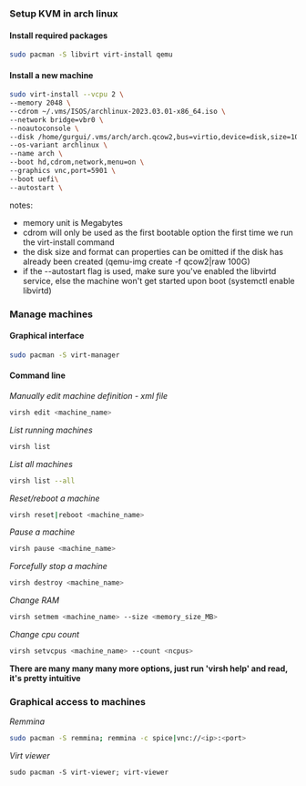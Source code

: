 ### Setup KVM in arch linux

#### Install required packages

```bash
sudo pacman -S libvirt virt-install qemu
```

#### Install a new machine

```bash
sudo virt-install --vcpu 2 \
--memory 2048 \
--cdrom ~/.vms/ISOS/archlinux-2023.03.01-x86_64.iso \
--network bridge=vbr0 \
--noautoconsole \
--disk /home/gurgui/.vms/arch/arch.qcow2,bus=virtio,device=disk,size=100G,format=qcow2 \
--os-variant archlinux \ 
--name arch \
--boot hd,cdrom,network,menu=on \ 
--graphics vnc,port=5901 \
--boot uefi\
--autostart \
```

notes:  

- memory unit is Megabytes  
- cdrom will only be used as the first bootable option the first time we run the virt-install command  
- the disk size and format can properties can be omitted if the disk has already been created (qemu-img create -f qcow2|raw <diskname> 100G)  
- if the --autostart flag is used, make sure you've enabled the libvirtd service, else the machine won't get started upon boot (systemctl enable libvirtd)  

### Manage machines

#### Graphical interface

```bash
sudo pacman -S virt-manager
```

#### Command line  

*Manually edit machine definition - xml file*

```bash
virsh edit <machine_name>
```  

*List running machines*

```bash
virsh list
```

*List all machines*

```bash
virsh list --all
```  

*Reset/reboot a machine*

```bash
virsh reset|reboot <machine_name>
```  

*Pause a machine*  

```bash
virsh pause <machine_name>
```  

*Forcefully stop a machine*

```bash
virsh destroy <machine_name>
```  

*Change RAM*

```bash
virsh setmem <machine_name> --size <memory_size_MB>
```  

*Change cpu count*

```bash
virsh setvcpus <machine_name> --count <ncpus>
```  

**There are many many many more options, just run 'virsh help' and read, it's pretty intuitive**  

### Graphical access to machines

*Remmina*

```bash
sudo pacman -S remmina; remmina -c spice|vnc://<ip>:<port>
```  

*Virt viewer*

```
sudo pacman -S virt-viewer; virt-viewer
```
